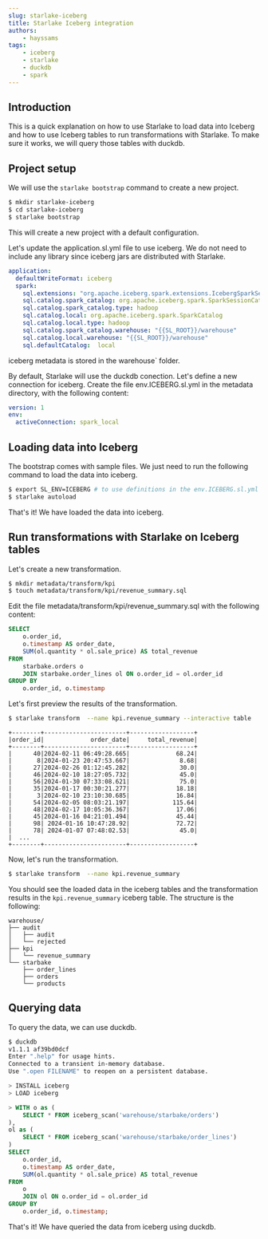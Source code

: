```yaml
---
slug: starlake-iceberg
title: Starlake Iceberg integration
authors:
    - hayssams
tags:
    - iceberg
    - starlake
    - duckdb
    - spark
---
```


## Introduction

This is a quick explanation on how to use Starlake to load data into Iceberg and how to use Iceberg tables to run transformations with Starlake.
To make sure it works, we will query those tables with duckdb.

## Project setup

We will use the `starlake bootstrap` command to create a new project.

```bash
$ mkdir starlake-iceberg
$ cd starlake-iceberg
$ starlake bootstrap
```

This will create a new project with a default configuration.

Let's update the application.sl.yml file to use iceberg. We do not need to include any library since iceberg jars are distributed with Starlake.

```yaml
application:
  defaultWriteFormat: iceberg
  spark:
    sql.extensions: "org.apache.iceberg.spark.extensions.IcebergSparkSessionExtensions"
    sql.catalog.spark_catalog: org.apache.iceberg.spark.SparkSessionCatalog
    sql.catalog.spark_catalog.type: hadoop
    sql.catalog.local: org.apache.iceberg.spark.SparkCatalog
    sql.catalog.local.type: hadoop
    sql.catalog.spark_catalog.warehouse: "{{SL_ROOT}}/warehouse"
    sql.catalog.local.warehouse: "{{SL_ROOT}}/warehouse"
    sql.defaultCatalog:  local
```

iceberg metadata is stored in the warehouse` folder.

By default, Starlake will use the duckdb conection. Let's define a new connection for iceberg. Create the file env.ICEBERG.sl.yml in the metadata directory, with the following content:

```yaml
version: 1
env:
  activeConnection: spark_local
```

## Loading data into Iceberg

The bootstrap comes with sample files. We just need to run the following command to load the data into iceberg.

```bash
$ export SL_ENV=ICEBERG # to use definitions in the env.ICEBERG.sl.yml file
$ starlake autoload
```

That's it! We have loaded the data into iceberg.

## Run transformations with Starlake on Iceberg tables

Let's create a new transformation.

```bash
$ mkdir metadata/transform/kpi
$ touch metadata/transform/kpi/revenue_summary.sql
```

Edit the file metadata/transform/kpi/revenue_summary.sql with the following content:

```sql
SELECT
    o.order_id,
    o.timestamp AS order_date,
    SUM(ol.quantity * ol.sale_price) AS total_revenue
FROM
    starbake.orders o
    JOIN starbake.order_lines ol ON o.order_id = ol.order_id
GROUP BY
    o.order_id, o.timestamp 
```

Let's first preview the results of the transformation.

```bash
$ starlake transform  --name kpi.revenue_summary --interactive table
```

```
+--------+-----------------------+------------------+
|order_id|             order_date|     total_revenue|
+--------+-----------------------+------------------+
|      40|2024-02-11 06:49:28.665|             68.24|
|       8|2024-01-23 20:47:53.667|              8.68|
|      27|2024-02-26 01:12:45.282|              30.0|
|      46|2024-02-10 18:27:05.732|              45.0|
|      56|2024-01-30 07:33:08.621|              75.0|
|      35|2024-01-17 00:30:21.277|             18.18|
|       3|2024-02-10 23:10:30.685|             16.84|
|      54|2024-02-05 08:03:21.197|            115.64|
|      48|2024-02-17 10:05:36.367|             17.06|
|      45|2024-01-16 04:21:01.494|             45.44|
|      98| 2024-01-16 10:47:28.92|             72.72|
|      78| 2024-01-07 07:48:02.53|              45.0|
|  ...
+--------+-----------------------+------------------+
```

Now, let's run the transformation.

```bash
$ starlake transform  --name kpi.revenue_summary
```

You should see the loaded data in the iceberg tables and the transformation results in the `kpi.revenue_summary` iceberg table. The structure is the following:

```
warehouse/
├── audit
│   ├── audit
│   └── rejected
├── kpi
│   └── revenue_summary
└── starbake
    ├── order_lines
    ├── orders
    └── products
```

## Querying data
To query the data, we can use duckdb.

```bash
$ duckdb
v1.1.1 af39bd0dcf
Enter ".help" for usage hints.
Connected to a transient in-memory database.
Use ".open FILENAME" to reopen on a persistent database.

> INSTALL iceberg
> LOAD iceberg
```

```SQL
> WITH o as (
    SELECT * FROM iceberg_scan('warehouse/starbake/orders')
),
ol as (
    SELECT * FROM iceberg_scan('warehouse/starbake/order_lines')
)
SELECT
    o.order_id,
    o.timestamp AS order_date,
    SUM(ol.quantity * ol.sale_price) AS total_revenue
FROM
    o
    JOIN ol ON o.order_id = ol.order_id
GROUP BY
    o.order_id, o.timestamp;
```


That's it! We have queried the data from iceberg using duckdb.















